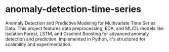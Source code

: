 # anomaly-detection-time-series
Anomaly Detection and Predictive Modeling for Multivariate Time Series Data. This project features data preprocessing, EDA, and ML/DL models like Isolation Forest, LSTM, and Gradient Boosting for advanced anomaly detection and prediction. Implemented in Python, it's structured for scalability and experimentation.
